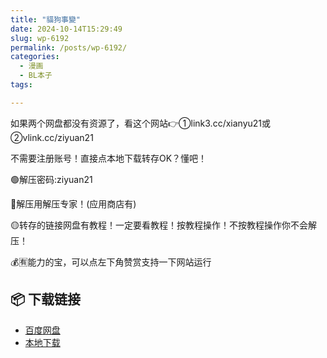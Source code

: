 ```yaml
---
title: "貓狗事變"
date: 2024-10-14T15:29:49
slug: wp-6192
permalink: /posts/wp-6192/
categories:
  - 漫画
  - BL本子
tags:

---
```


如果两个网盘都没有资源了，看这个网站👉①link3.cc/xianyu21或②vlink.cc/ziyuan21

不需要注册账号！直接点本地下载转存OK？懂吧！

🟢解压密码:ziyuan21

🔵解压用解压专家！(应用商店有)

🟡转存的链接网盘有教程！一定要看教程！按教程操作！不按教程操作你不会解压！

💰🈶能力的宝，可以点左下角赞赏支持一下网站运行

## 📦 下载链接
- [百度网盘](https://blziyuan21.com/pay-download/6192?key=f9326f8b26&down_id=0)
- [本地下载](https://blziyuan21.com/pay-download/6192?key=f9326f8b26&down_id=1)

